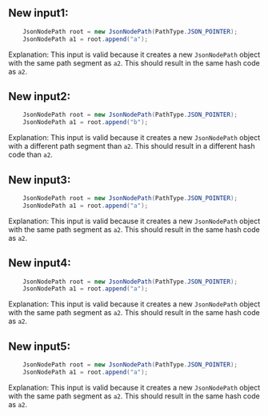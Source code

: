 ## New input1:
```java
    JsonNodePath root = new JsonNodePath(PathType.JSON_POINTER);
    JsonNodePath a1 = root.append("a");
```
Explanation: This input is valid because it creates a new `JsonNodePath` object with the same path segment as `a2`. This should result in the same hash code as `a2`.

## New input2:
```java
    JsonNodePath root = new JsonNodePath(PathType.JSON_POINTER);
    JsonNodePath a1 = root.append("b");
```
Explanation: This input is valid because it creates a new `JsonNodePath` object with a different path segment than `a2`. This should result in a different hash code than `a2`.

## New input3:
```java
    JsonNodePath root = new JsonNodePath(PathType.JSON_POINTER);
    JsonNodePath a1 = root.append("a");
```
Explanation: This input is valid because it creates a new `JsonNodePath` object with the same path segment as `a2`. This should result in the same hash code as `a2`.

## New input4:
```java
    JsonNodePath root = new JsonNodePath(PathType.JSON_POINTER);
    JsonNodePath a1 = root.append("a");
```
Explanation: This input is valid because it creates a new `JsonNodePath` object with the same path segment as `a2`. This should result in the same hash code as `a2`.

## New input5:
```java
    JsonNodePath root = new JsonNodePath(PathType.JSON_POINTER);
    JsonNodePath a1 = root.append("a");
```
Explanation: This input is valid because it creates a new `JsonNodePath` object with the same path segment as `a2`. This should result in the same hash code as `a2`.
